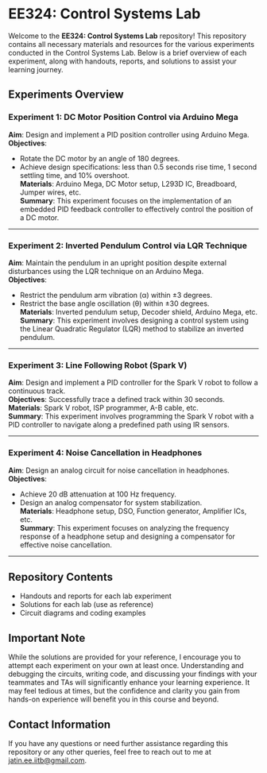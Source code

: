 # EE324: Control Systems Lab

Welcome to the **EE324: Control Systems Lab** repository! This repository contains all necessary materials and resources for the various experiments conducted in the Control Systems Lab. Below is a brief overview of each experiment, along with handouts, reports, and solutions to assist your learning journey.

## Experiments Overview

### Experiment 1: DC Motor Position Control via Arduino Mega
**Aim**: Design and implement a PID position controller using Arduino Mega.  
**Objectives**:
- Rotate the DC motor by an angle of 180 degrees.
- Achieve design specifications: less than 0.5 seconds rise time, 1 second settling time, and 10% overshoot.  
**Materials**: Arduino Mega, DC Motor setup, L293D IC, Breadboard, Jumper wires, etc.  
**Summary**: This experiment focuses on the implementation of an embedded PID feedback controller to effectively control the position of a DC motor.

---

### Experiment 2: Inverted Pendulum Control via LQR Technique
**Aim**: Maintain the pendulum in an upright position despite external disturbances using the LQR technique on an Arduino Mega.  
**Objectives**:
- Restrict the pendulum arm vibration (α) within ±3 degrees.
- Restrict the base angle oscillation (θ) within ±30 degrees.  
**Materials**: Inverted pendulum setup, Decoder shield, Arduino Mega, etc.  
**Summary**: This experiment involves designing a control system using the Linear Quadratic Regulator (LQR) method to stabilize an inverted pendulum.

---

### Experiment 3: Line Following Robot (Spark V)
**Aim**: Design and implement a PID controller for the Spark V robot to follow a continuous track.  
**Objectives**: Successfully trace a defined track within 30 seconds.  
**Materials**: Spark V robot, ISP programmer, A-B cable, etc.  
**Summary**: This experiment involves programming the Spark V robot with a PID controller to navigate along a predefined path using IR sensors.

---

### Experiment 4: Noise Cancellation in Headphones
**Aim**: Design an analog circuit for noise cancellation in headphones.  
**Objectives**:
- Achieve 20 dB attenuation at 100 Hz frequency.
- Design an analog compensator for system stabilization.  
**Materials**: Headphone setup, DSO, Function generator, Amplifier ICs, etc.  
**Summary**: This experiment focuses on analyzing the frequency response of a headphone setup and designing a compensator for effective noise cancellation.

---

## Repository Contents
- Handouts and reports for each lab experiment
- Solutions for each lab (use as reference)
- Circuit diagrams and coding examples

## Important Note
While the solutions are provided for your reference, I encourage you to attempt each experiment on your own at least once. Understanding and debugging the circuits, writing code, and discussing your findings with your teammates and TAs will significantly enhance your learning experience. It may feel tedious at times, but the confidence and clarity you gain from hands-on experience will benefit you in this course and beyond.

## Contact Information
If you have any questions or need further assistance regarding this repository or any other queries, feel free to reach out to me at [jatin.ee.iitb@gmail.com](mailto:jatin.ee.iitb@gmail.com).
